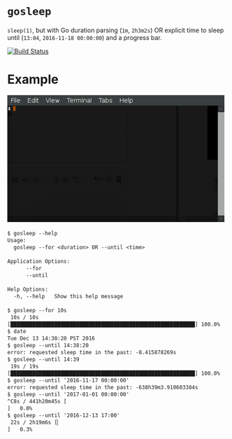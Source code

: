 # `gosleep`

`sleep(1)`, but with Go duration parsing (`1m`, `2h3m2s`) OR explicit time to sleep until (`13:04`, `2016-11-18 00:00:00`) and a progress bar.

[![Build Status](https://travis-ci.org/tianon/gosleep.svg?branch=master)](https://travis-ci.org/tianon/gosleep)

# Example

![example animated GIF](example.gif)

```console
$ gosleep --help
Usage:
  gosleep --for <duration> OR --until <time>

Application Options:
      --for
      --until

Help Options:
  -h, --help   Show this help message

$ gosleep --for 10s
 10s / 10s [███████████████████████████████████████████████████████████] 100.0% 
$ date
Tue Dec 13 14:38:20 PST 2016
$ gosleep --until 14:38:20
error: requested sleep time in the past: -8.415878269s
$ gosleep --until 14:39
 19s / 19s [███████████████████████████████████████████████████████████] 100.0% 
$ gosleep --until '2016-11-17 00:00:00'
error: requested sleep time in the past: -638h39m3.910603384s
$ gosleep --until '2017-01-01 00:00:00'
^C8s / 441h20m45s [                                                    ]   0.0% 
$ gosleep --until '2016-12-13 17:00'
 22s / 2h19m6s [▏                                                      ]   0.3% 
```
